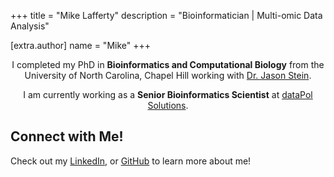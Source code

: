 +++
title = "Mike Lafferty"
description = "Bioinformatician | Multi-omic Data Analysis"

[extra.author]
name = "Mike"
+++

<center>

I completed my PhD in <b>Bioinformatics and Computational Biology</b> from the University of North Carolina, Chapel Hill working with <a href="https://www.steinlab.org" target="_blank">Dr. Jason Stein</a>.  

I am currently working as a <b>Senior Bioinformatics Scientist</b> at <a href="https://www.datapol.bio" target="_blank">dataPol Solutions</a>.  

</center>

## Connect with Me!
Check out my <a href="https://www.linkedin.com/in/mikelaff/" target="_blank">LinkedIn</a>, or <a href="https://github.com/mikelaff" target="_blank">GitHub</a> to learn more about me!  
